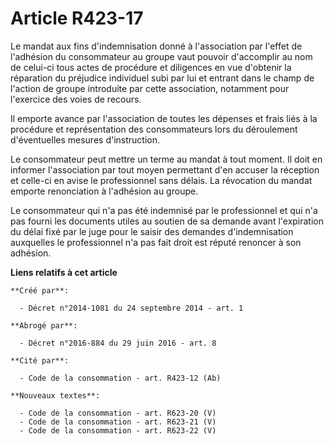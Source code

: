 # Article R423-17

Le mandat aux fins d'indemnisation donné à l'association par l'effet de l'adhésion du consommateur au groupe vaut pouvoir
d'accomplir au nom de celui-ci tous actes de procédure et diligences en vue d'obtenir la réparation du préjudice individuel
subi par lui et entrant dans le champ de l'action de groupe introduite par cette association, notamment pour l'exercice des
voies de recours. 

Il emporte avance par l'association de toutes les dépenses et frais liés à la procédure et représentation des consommateurs
lors du déroulement d'éventuelles mesures d'instruction. 

Le consommateur peut mettre un terme au mandat à tout moment. Il doit en informer l'association par tout moyen permettant
d'en accuser la réception et celle-ci en avise le professionnel sans délais. La révocation du mandat emporte renonciation à
l'adhésion au groupe. 

Le consommateur qui n'a pas été indemnisé par le professionnel et qui n'a pas fourni les documents utiles au soutien de sa
demande avant l'expiration du délai fixé par le juge pour le saisir des demandes d'indemnisation auxquelles le professionnel
n'a pas fait droit est réputé renoncer à son adhésion.

**Liens relatifs à cet article**

	**Créé par**:

	  - Décret n°2014-1081 du 24 septembre 2014 - art. 1

	**Abrogé par**:

	  - Décret n°2016-884 du 29 juin 2016 - art. 8

	**Cité par**:

	  - Code de la consommation - art. R423-12 (Ab)

	**Nouveaux textes**:

	  - Code de la consommation - art. R623-20 (V)
	  - Code de la consommation - art. R623-21 (V)
	  - Code de la consommation - art. R623-22 (V)
